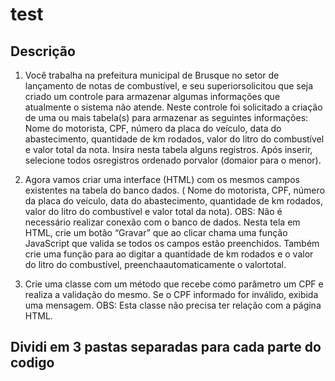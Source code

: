 # test

## Descrição 

1) Você trabalha na prefeitura municipal de Brusque no setor de lançamento de notas de combustível, e seu
superiorsolicitou que seja criado um controle para armazenar algumas informações que atualmente o sistema
não atende. Neste controle foi solicitado a criação de uma ou mais tabela(s) para armazenar as seguintes
informações: Nome do motorista, CPF, número da placa do veículo, data do abastecimento, quantidade de
km rodados, valor do litro do combustível e valor total da nota. Insira nesta tabela alguns registros. Após
inserir, selecione todos osregistros ordenado porvalor (domaior para o menor).

2) Agora vamos criar uma interface (HTML) com os mesmos campos existentes na tabela do banco dados. ( Nome
do motorista, CPF, número da placa do veículo, data do abastecimento, quantidade de km rodados, valor do
litro do combustível e valor total da nota). OBS: Não é necessário realizar conexão com o banco de dados.
Nesta tela em HTML, crie um botão “Gravar” que ao clicar chama uma função JavaScript que valida se todos
os campos estão preenchidos. Também crie uma função para ao digitar a quantidade de km rodados e o valor
do litro do combustível, preenchaautomaticamente o valortotal.

3) Crie uma classe com um método que recebe como parâmetro um CPF e realiza a validação do mesmo. Se o
CPF informado for inválido, exibida uma mensagem. OBS: Esta classe não precisa ter relação com a página
HTML.


## Dividi em 3 pastas separadas para cada parte do codigo